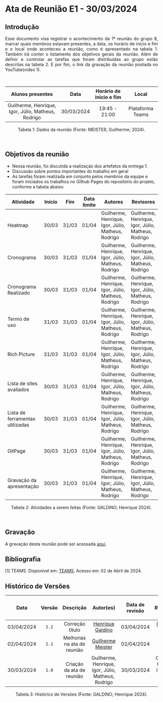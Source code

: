 # Ata de Reunião E1 - 30/03/2024

## Introdução

<p align="justify">
Esse documento visa registrar o acontecimento da  1ª reunião do grupo 8, marcar quais membros estavam presentes, a data, os horário de inicio e fim e o local onde aconteceu a reunião, como é apresentado na tabela 1. Também irá conter o listamento dos objetivos gerais da reunião. Além de definir e controlar as tarefas que foram distribuidas ao grupo estão descritas na tabela 2. E por fim, o link da gravação da reunião postada no YouTube(video 1).
</p>

<br />

|                                      Alunos presentes                                 |    Data    | Horário de inicio e fim |      Local       |
| :-----------------------------------------------------------------------------------: | :--------: | :---------------------: | :--------------: |
| Guilherme, Henrique, Igor, Júlio, Matheus, Rodrigo  | 30/03/2024 |      19:45 - 21:00      | Plataforma Teams |

<div style="text-align: center">
<p> Tabela 1: Dados da reunião (Fonte: MEISTER, Guilherme; 2024). </p>
</div>

<br />

## Objetivos da reunião

- Nessa reunião, foi discutida a realização dos artefatos da entrega 1.
- Discussão sobre pontos importantes do trabalho em geral
- As tarefas foram realizada em conjunto pelos membros da equipe e foram iniciados os trabalhos no Github Pages do repositório do projeto, conforme a tabela abaixo:




| Atividade | Início | Fim | Data limite |Autores | Revisores |
|-----------|--------|-----|-----|---------|-----------|
| Heatmap | 30/03 | 31/03 | 01/04 | Guilherme, Henrique, Igor, Júlio, Matheus, Rodrigo | Guilherme, Henrique, Igor, Júlio, Matheus, Rodrigo |
| Cronograma |  30/03 | 31/03 |01/04| Guilherme, Henrique, Igor, Júlio, Matheus, Rodrigo | Guilherme, Henrique, Igor, Júlio, Matheus, Rodrigo |
| Cronograma Realizado | 30/03 | 31/03 |01/04 | Guilherme, Henrique, Igor, Júlio, Matheus, Rodrigo | Guilherme, Henrique, Igor, Júlio, Matheus, Rodrigo |
| Termo de uso | 31/03 | 31/03|01/04 | Guilherme, Henrique, Igor, Júlio, Matheus, Rodrigo | Guilherme, Henrique, Igor, Júlio, Matheus, Rodrigo |
| Rich Picture | 31/03 | 31/03 |01/04 | Guilherme, Henrique, Igor, Júlio, Matheus, Rodrigo | Guilherme, Henrique, Igor, Júlio, Matheus, Rodrigo |
| Lista de sites avaliados | 30/03 | 31/03 |01/04 | Guilherme, Henrique, Igor, Júlio, Matheus, Rodrigo | Guilherme, Henrique, Igor, Júlio, Matheus, Rodrigo |
| Lista de ferramentas utilizadas | 30/03 | 31/03 |01/04 | Guilherme, Henrique, Igor, Júlio, Matheus, Rodrigo | Guilherme, Henrique, Igor, Júlio, Matheus, Rodrigo |
| GitPage | 30/03 | 31/03 |01/04 | Guilherme, Henrique, Igor, Júlio, Matheus, Rodrigo | Guilherme, Henrique, Igor, Júlio, Matheus, Rodrigo |
| Gravação da apresentação | 30/03 | 31/03 |01/04 | Guilherme, Henrique, Igor, Júlio, Matheus, Rodrigo | Guilherme, Henrique, Igor, Júlio, Matheus, Rodrigo |


<div style="text-align: center">
<p> Tabela 2: Atividades a serem feitas (Fonte: GALDINO; Henrique 2024). </p>
</div>

<br />

## Gravação
A gravação desta reunião pode ser acessada [aqui](https://youtu.be/0WflF4iFI8k).

## Bibliografia
[1] TEAMS. Disponível em: [TEAMS](https://teams.microsoft.com/). Acesso em: 02 de Abril de 2024.

## Histórico de Versões

| <p align="center">Data</p> | <p align="center">Versão</p> | <p align="center">Descrição</p> | <p align="center">Autor(es)</p> | <p align="center">Data de revisão</p> | <p align="center">Revisor(es)</p> |
| :--:       | :----: | :-------: | :---: | :-------------: | :-----: |
| 03/04/2024 | `1.2`  | Correção título | [Henrique Galdino](https://github.com/hgaldino05) | 03/04/2024 | [Guilherme Meister](https://github.com/gmeister18)|
| 02/04/2024 | `1.1`| Melhorias na ata de reunião | [Guilherme Meister](https://github.com/gmeister18) | 02/04/2024 | [Henrique Galdino](https://github.com/hgaldino05) |
| 30/03/2024 | `1.0`| Criação da ata de reunião | Guilherme, Henrique, Igor, Júlio, Matheus, Rodrigo | 30/03/2024 | Guilherme, Henrique, Igor, Júlio, Matheus, Rodrigo |

<div style="text-align: center">
<p> Tabela 3: Histórico de Versões (Fonte: GALDINO; Henrique 2024). </p>
</div>
